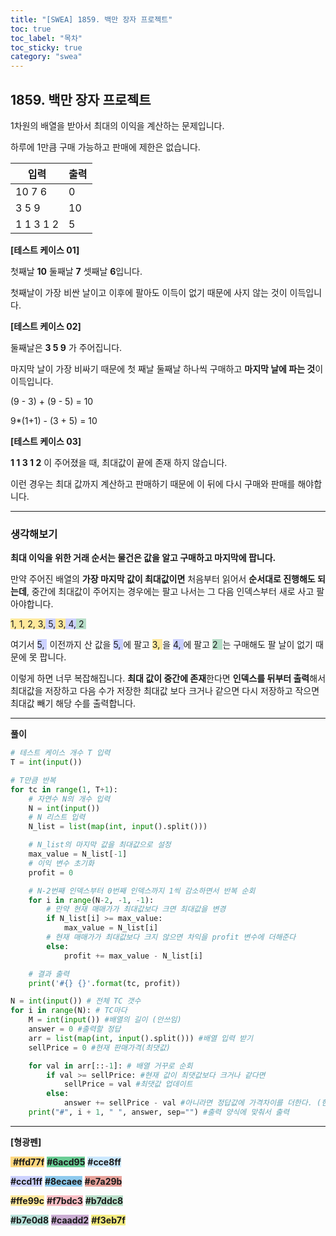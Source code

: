 ```yaml
---
title: "[SWEA] 1859. 백만 장자 프로젝트"
toc: true
toc_label: "목차"
toc_sticky: true
category: "swea"
---
```


## 1859. 백만 장자 프로젝트

1차원의 배열을 받아서 최대의 이익을 계산하는 문제입니다.

하루에 1만큼 구매 가능하고 판매에 제한은 없습니다.

| 입력      | 출력 |
| --------- | ---- |
| 10 7 6    | 0    |
| 3 5 9     | 10   |
| 1 1 3 1 2 | 5    |

**[테스트 케이스 01]**

첫째날 **10** 둘째날 **7** 셋째날 **6**입니다.

첫째날이 가장 비싼 날이고 이후에 팔아도 이득이 없기 때문에 사지 않는 것이 이득입니다.

**[테스트 케이스 02]**

둘째날은 **3 5 9** 가 주어집니다.

마지막 날이 가장 비싸기 때문에 첫 째날 둘째날 하나씩 구매하고 **마지막 날에 파는 것**이 이득입니다.

(9 - 3) + (9 - 5) = 10

9\*(1+1) - (3 + 5) = 10

**[테스트 케이스 03]**

**1 1 3 1 2** 이 주어졌을 때, 최대값이 끝에 존재 하지 않습니다.

이런 경우는 최대 값까지 계산하고 판매하기 때문에 이 뒤에 다시 구매와 판매를 해야합니다.

---

### 생각해보기

<span class="hlm">**최대 이익을 위한 거래 순서는 물건은 값을 알고 구매하고 마지막에 팝니다.**</span>

만약 주어진 배열의 **가장 마지막 값이 최대값이면** 처음부터 읽어서 **순서대로 진행해도 되는데**, 중간에 최대값이 주어지는 경우에는 팔고 나서는 그 다음 인덱스부터 새로 사고 팔아야합니다.

<span style="background-color: #ffe99c"> 1, 1, 2, 3,</span><span style="background-color: #ccd1ff"> 5,</span><span style="background-color: #ffe99c"> 3,</span><span style="background-color: #ccd1ff "> 4,</span><span style="background-color: #b7ddc8"> 2 </span>

여기서 <span style="background-color: #ccd1ff "> 5, </span> 이전까지 산 값을 <span style="background-color: #ccd1ff"> 5, </span>에 팔고 <span style="background-color: #ffe99c "> 3, </span>을 <span style="background-color: #ccd1ff"> 4, </span>에 팔고 <span style="background-color: #b7ddc8 "> 2  </span>는 구매해도 팔 날이 없기 때문에 못 팝니다.

이렇게 하면 너무 복잡해집니다. **최대 값이 중간에 존재**한다면 <span class="hlm">**인덱스를 뒤부터 출력**</span>해서 최대값을 저장하고 다음 수가 저장한 최대값 보다 크거나 같으면 다시 저장하고 작으면 최대값 빼기 해당 수를 출력합니다.

---

**풀이**

```python
# 테스트 케이스 개수 T 입력
T = int(input())

# T만큼 반복
for tc in range(1, T+1):
    # 자연수 N의 개수 입력
    N = int(input())
    # N 리스트 입력
    N_list = list(map(int, input().split()))

    # N_list의 마지막 값을 최대값으로 설정
    max_value = N_list[-1]
    # 이익 변수 초기화
    profit = 0

    # N-2번째 인덱스부터 0번째 인덱스까지 1씩 감소하면서 반복 순회
    for i in range(N-2, -1, -1):
        # 만약 현재 매매가가 최대값보다 크면 최대값을 변경
        if N_list[i] >= max_value:
            max_value = N_list[i]
        # 현재 매매가가 최대값보다 크지 않으면 차익을 profit 변수에 더해준다
        else:
            profit += max_value - N_list[i]

    # 결과 출력
    print('#{} {}'.format(tc, profit))
```

```python
N = int(input()) # 전체 TC 갯수
for i in range(N): # TC마다
    M = int(input()) #배열의 길이 (안쓰임)
    answer = 0 #출력할 정답
    arr = list(map(int, input().split())) #배열 입력 받기
    sellPrice = 0 #현재 판매가격(최댓값)

    for val in arr[::-1]: # 배열 거꾸로 순회
        if val >= sellPrice: #현재 값이 최댓값보다 크거나 같다면
            sellPrice = val #최댓값 업데이트
        else:
            answer += sellPrice - val #아니라면 정답값에 가격차이를 더한다. (현재 값에 구매해서 최댓값에 판다)
    print("#", i + 1, " ", answer, sep="") #출력 양식에 맞춰서 출력
```

---

**[형광펜]**

<span style="background-color: #ffd77f"> **#ffd77f**</span> <span style="background-color: #6acd95 ">**#6acd95**</span> <span style="background-color: #cce8ff ">**#cce8ff**</span>

<span style="background-color: #ccd1ff ">**#ccd1ff**</span> <span style="background-color: #8ecaee ">**#8ecaee**</span> <span style="background-color: #e7a29b ">**#e7a29b**</span>

<span style="background-color: #ffe99c ">**#ffe99c**</span> <span style="background-color: #f7bdc3">**#f7bdc3**</span> <span style="background-color: #b7ddc8 ">**#b7ddc8**</span>

<span style="background-color: #b7e0d8 ">**#b7e0d8**</span> <span style="background-color: #caadd2">**#caadd2**</span> <span style="background-color: #f3eb7f">**#f3eb7f**</span>

